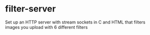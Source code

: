 # filter-server
Set up an HTTP server with stream sockets in C and HTML that filters images you upload with 6 different filters
